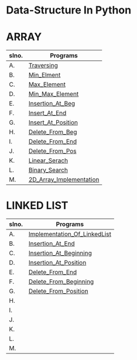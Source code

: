 # Data-Structure In Python

# ARRAY

| slno. | Programs                                                                                                                               |
| ----- | -------------------------------------------------------------------------------------------------------------------------------------- |
| A.    | [Traversing             ](https://github.com/hacker-404-error/Data-Structure-In-Python/blob/master/Array/A-Traversing.py)              |
| B.    | [Min_Elment             ](https://github.com/hacker-404-error/Data-Structure-In-Python/blob/master/Array/B-Min_Elment.py)              |
| C.    | [Max_Element            ](https://github.com/hacker-404-error/Data-Structure-In-Python/blob/master/Array/C-Max_Element.py)             |
| D.    | [Min_Max_Element        ](https://github.com/hacker-404-error/Data-Structure-In-Python/blob/master/Array/D-Min_Max_Element.py)         |
| E.    | [Insertion_At_Beg       ](https://github.com/hacker-404-error/Data-Structure-In-Python/blob/master/Array/E-Insertion_At_Beg.py)        |
| F.    | [Insert_At_End          ](https://github.com/hacker-404-error/Data-Structure-In-Python/blob/master/Array/F-Insert_At_End.py)           |
| G.    | [Insert_At_Position     ](https://github.com/hacker-404-error/Data-Structure-In-Python/blob/master/Array/G-Insert_At_Position.py)      |
| H.    | [Delete_From_Beg        ](https://github.com/hacker-404-error/Data-Structure-In-Python/blob/master/Array/H-Delete_From_Beg.py)         |
| I.    | [Delete_From_End        ](https://github.com/hacker-404-error/Data-Structure-In-Python/blob/master/Array/I-Delete_From_End.py)         |
| J.    | [Delete_From_Pos        ](https://github.com/hacker-404-error/Data-Structure-In-Python/blob/master/Array/J-Delete_From_Pos.py)         |
| K.    | [Linear_Serach          ](https://github.com/hacker-404-error/Data-Structure-In-Python/blob/master/Array/K-Linear_Serach.py)           |
| L.    | [Binary_Search          ](https://github.com/hacker-404-error/Data-Structure-In-Python/blob/master/Array/L-Binary_Search.py)           |
| M.    | [2D_Array_Implementation](https://github.com/hacker-404-error/Data-Structure-In-Python/blob/master/Array/M-2D_Array_Implementation.py) |



 # LINKED LIST

 | slno. | Programs                                                                                                                                               |
 | ----- | ------------------------------------------------------------------------------------------------------------------------------------------------------ |
 | A.    | [Implementation_Of_LinkedList](https://github.com/hacker-404-error/Data-Structure-In-Python/blob/master/Linked_List/A-Implementation_Of_LinkedList.py) |
 | B.    | [Insertion_At_End](https://github.com/hacker-404-error/Data-Structure-In-Python/blob/master/Linked_List/B-Insertion_At_End.py)                         |
 | C.    | [Insertion_At_Beginning](https://github.com/hacker-404-error/Data-Structure-In-Python/blob/master/Linked_List/C-Insertion_At_Beginning.py)             |
 | D.    | [Insertion_At_Position](https://github.com/hacker-404-error/Data-Structure-In-Python/blob/master/Linked_List/D-Insertion_At_Position.py)               |
 | E.    | [Delete_From_End](https://github.com/hacker-404-error/Data-Structure-In-Python/blob/master/Linked_List/E-Delete_From_End.py)                           |
 | F.    | [Delete_From_Beginning](https://github.com/hacker-404-error/Data-Structure-In-Python/blob/master/Linked_List/F-Delete_From_Beginning.py)               |
 | G.    | [Delete_From_Position](https://github.com/hacker-404-error/Data-Structure-In-Python/blob/master/Linked_List/G-Delete_From_Position.py)                 |
 | H.    | []()                                                                                                                                                   |
 | I.    | []()                                                                                                                                                   |
 | J.    | []()                                                                                                                                                   |
 | K.    | []()                                                                                                                                                   |
 | L.    | []()                                                                                                                                                   |
 | M.    | []()                                                                                                                                                   |
 
 